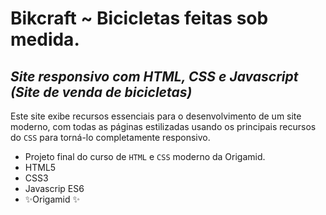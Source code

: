 # Bikcraft ~ Bicicletas feitas sob medida.

## _Site responsivo com HTML, CSS e Javascript (Site de venda de bicicletas)_

Este site exibe recursos essenciais para o desenvolvimento de um site moderno, com todas as páginas estilizadas usando os principais recursos do `CSS` para torná-lo completamente responsivo.

- Projeto final do curso de `HTML` e `CSS` moderno da Origamid.
- HTML5
- CSS3
- Javascrip ES6
- ✨Origamid ✨
